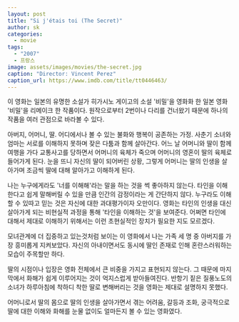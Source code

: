 ```yaml
---
layout: post
title: "Si j'étais toi (The Secret)"
author: sk
categories:
  - movie
tags:
  - "2007"
  - 프랑스
image: assets/images/movies/the-secret.jpg
caption: "Director: Vincent Perez"
caption_url: https://www.imdb.com/title/tt0446463/
---
```

이 영화는 일본의 유명한 소설가 히가시노 게이고의 소설 '비밀'을 영화화 한 일본 영화 '비밀'을 리메이크 한 작품이다. 원작으로부터 2번이나 다리를 건너왔기 때문에 하나의 작품을 여러 관점으로 바라볼 수 있다.

아버지, 어머니, 딸. 어디에서나 볼 수 있는 불화와 행복이 공존하는 가정. 사춘기 소녀와 엄마는 서로를 이해하지 못하며 잦은 다툼과 함께 살아간다. 어느 날 어머니와 딸이 함께 여행을 가다 교통사고를 당하면서 어머니의 육체가 죽으며 어머니의 영혼이 딸의 육체로 들어가게 된다. 눈을 뜨니 자신의 딸이 되어버린 상황, 그렇게 어머니는 딸의 인생을 살아가며 조금씩 딸에 대해 알아가고 이해하게 된다.

나는 누구에게라도 '너를 이해해'라는 말을 하는 것을 썩 좋아하지 않는다. 타인을 이해한다고 쉽게 말해버릴 수 있을 만큼 인간의 감정이라는 게 간단하지 않다. 누구라도 이해할 수 있따고 믿는 것은 자신에 대한 과대평가이자 오만이다. 영화는 타인의 인생을 대신 살아가게 되는 비현실적 과정을 통해 '타인을 이해하는 것'을 보여준다. 어쩌면 타인에 대해서 제대로 이해하기 위해서는 이런 초현실적인 장치가 필요한 지도 모르겠다.

모녀관계에 더 집중하고 있는것처럼 보이는 이 영화에서 나는 가족 세 명 중 아버지를 가장 흥미롭게 지켜보았다. 자신의 아내이면서도 동시에 딸인 존재로 인해 혼란스러워하는 모습이 주목할만 하다.

딸의 시점이나 입장은 영화 전체에서 큰 비중을 가지고 표현되지 않는다. 그 때문에 마지막에서 화해가 쉽게 이루어지는 것이 억지스럽게 받아들여진다. 반항기 짙은 질풍노도의 소녀가 하루아침에 착하디 착한 딸로 변해버리는 것을 영화는 제대로 설명하지 못했다.

어머니로서 딸의 몸으로 딸의 인생을 살아가면서 겪는 어려움, 갈등과 조화, 궁극적으로 딸에 대한 이해와 화해를 눈물 없이도 얼마든지 볼 수 있는 영화였다.